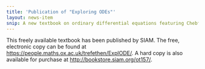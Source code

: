 ```yaml
---
title: 'Publication of "Exploring ODEs"'
layout: news-item
snip: A new textbook on ordinary differential equations featuring Chebfun has been published by SIAM.
---
```

This freely available textbook has been published by SIAM. The free, electronic
copy can be found at <https://people.maths.ox.ac.uk/trefethen/ExplODE/>. A hard
copy is also available for purchase at <http://bookstore.siam.org/ot157/>.
